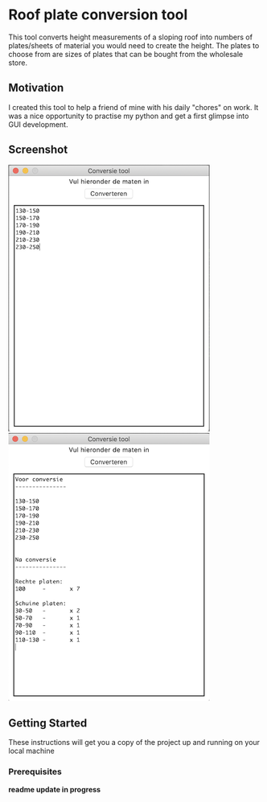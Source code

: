 # Roof plate conversion tool
This tool converts height measurements of a sloping roof into numbers of plates/sheets of material you would need to create the height. The plates to choose from are sizes of plates that can be bought from the wholesale store.

## Motivation
I created this tool to help a friend of mine with his daily "chores" on work. It was a nice opportunity to practise my python and get a first glimpse into GUI development.

## Screenshot
![alt text](https://github.com/Zitzak/roof_plate_calculator/blob/master/Screenshot2.png)
![alt text](https://github.com/Zitzak/roof_plate_calculator/blob/master/Screenshot1.png)


## Getting Started
These instructions will get you a copy of the project up and running on your local machine
### Prerequisites
__readme update in progress__
